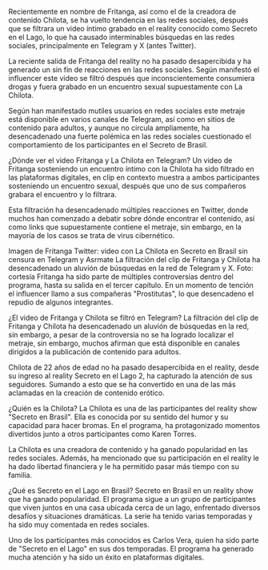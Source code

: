 Recientemente en nombre de Fritanga, así como el de la creadora de contenido Chilota, se ha vuelto tendencia en las redes sociales, después que se filtrara un video íntimo grabado en el reality conocido como Secreto en el Lago, lo que ha causado interminables búsquedas en las redes sociales, principalmente en Telegram y X (antes Twitter).

La reciente salida de Fritanga del reality no ha pasado desapercibida y ha generado un sin fin de reacciones en las redes sociales. Según manifestó el influencer este video se filtró después que inconscientemente consumiera drogas y fuera grabado en un encuentro sexual supuestamente con La Chilota.

Según han manifestado mutiles usuarios en redes sociales este metraje está disponible en varios canales de Telegram, así como en sitios de contenido para adultos, y aunque no circula ampliamente, ha desencadenado una fuerte polémica en las redes sociales cuestionado el comportamiento de los participantes en el Secreto de Brasil.


¿Dónde ver el video Fritanga y La Chilota en Telegram?
Un video de Fritanga sosteniendo un encuentro íntimo con la Chilota ha sido filtrado en las plataformas digitales, en clip en contexto muestra a ambos participantes sosteniendo un encuentro sexual, después que uno de sus compañeros grabara el encuentro y lo filtrara.

Esta filtración ha desencadenado múltiples reacciones en Twitter, donde muchos han comenzado a debatir sobre dónde encontrar el contenido, así como links que supuestamente contiene el metraje, sin embargo, en la mayoría de los casos se trata de virus cibernético.

Imagen de Fritanga Twitter: video con La Chilota en Secreto en Brasil sin censura en Telegram y Asrmate
La filtración del clip de Fritanga y Chilota ha desencadenado un aluvión de búsquedas en la red de Telegram y X. Foto: cortesía
Fritanga ha sido parte de múltiples controversias dentro del programa, hasta su salida en el tercer capítulo. En un momento de tención el influencer llamo a sus compañeras "Prostitutas", lo que desencadeno el repudio de algunos integrantes.

¿El video de Fritanga y Chilota se filtró en Telegram?
La filtración del clip de Fritanga y Chilota ha desencadenado un aluvión de búsquedas en la red, sin embargo, a pesar de la controversia no se ha logrado localizar el metraje, sin embargo, muchos afirman que está disponible en canales dirigidos a la publicación de contenido para adultos.

Chilota de 22 años de edad no ha pasado desapercibida en el reality, desde su ingreso al reality Secreto en el Lago 2, ha capturado la atención de sus seguidores. Sumando a esto que se ha convertido en una de las más aclamadas en la creación de contenido erótico.

¿Quién es la Chilota?
La Chilota es una de las participantes del reality show "Secreto en Brasil". Ella es conocida por su sentido del humor y su capacidad para hacer bromas. En el programa, ha protagonizado momentos divertidos junto a otros participantes como Karen Torres.

La Chilota es una creadora de contenido y ha ganado popularidad en las redes sociales. Además, ha mencionado que su participación en el reality le ha dado libertad financiera y le ha permitido pasar más tiempo con su familia.

¿Qué es Secreto en el Lago en Brasil?
Secreto en Brasil en un reality show que ha ganado popularidad. El programa sigue a un grupo de participantes que viven juntos en una casa ubicada cerca de un lago, enfrentado diversos desafíos y situaciones dramáticas. La serie ha tenido varias temporadas y ha sido muy comentada en redes sociales.

Uno de los participantes más conocidos es Carlos Vera, quien ha sido parte de "Secreto en el Lago" en sus dos temporadas. El programa ha generado mucha atención y ha sido un éxito en plataformas digitales.
